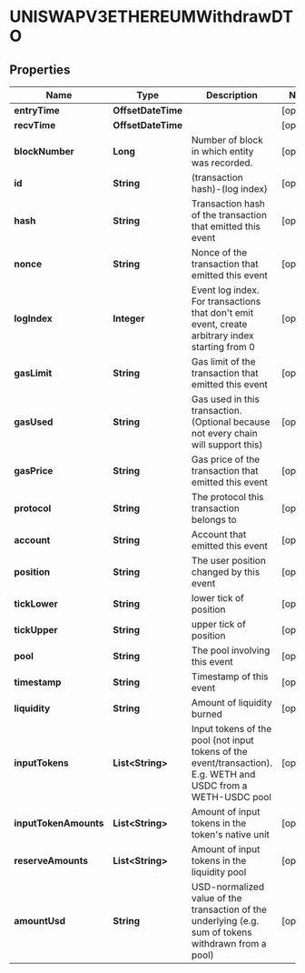 

# UNISWAPV3ETHEREUMWithdrawDTO



## Properties

| Name | Type | Description | Notes |
|------------ | ------------- | ------------- | -------------|
|**entryTime** | **OffsetDateTime** |  |  [optional] |
|**recvTime** | **OffsetDateTime** |  |  [optional] |
|**blockNumber** | **Long** | Number of block in which entity was recorded. |  [optional] |
|**id** | **String** | (transaction hash)-(log index) |  [optional] |
|**hash** | **String** | Transaction hash of the transaction that emitted this event |  [optional] |
|**nonce** | **String** | Nonce of the transaction that emitted this event |  [optional] |
|**logIndex** | **Integer** | Event log index. For transactions that don&#39;t emit event, create arbitrary index starting from 0 |  [optional] |
|**gasLimit** | **String** | Gas limit of the transaction that emitted this event |  [optional] |
|**gasUsed** | **String** | Gas used in this transaction. (Optional because not every chain will support this) |  [optional] |
|**gasPrice** | **String** | Gas price of the transaction that emitted this event |  [optional] |
|**protocol** | **String** | The protocol this transaction belongs to |  [optional] |
|**account** | **String** | Account that emitted this event |  [optional] |
|**position** | **String** | The user position changed by this event |  [optional] |
|**tickLower** | **String** | lower tick of position |  [optional] |
|**tickUpper** | **String** | upper tick of position |  [optional] |
|**pool** | **String** | The pool involving this event |  [optional] |
|**timestamp** | **String** | Timestamp of this event |  [optional] |
|**liquidity** | **String** | Amount of liquidity burned |  [optional] |
|**inputTokens** | **List&lt;String&gt;** | Input tokens of the pool (not input tokens of the event/transaction). E.g. WETH and USDC from a WETH-USDC pool |  [optional] |
|**inputTokenAmounts** | **List&lt;String&gt;** | Amount of input tokens in the token&#39;s native unit |  [optional] |
|**reserveAmounts** | **List&lt;String&gt;** | Amount of input tokens in the liquidity pool |  [optional] |
|**amountUsd** | **String** | USD-normalized value of the transaction of the underlying (e.g. sum of tokens withdrawn from a pool) |  [optional] |



